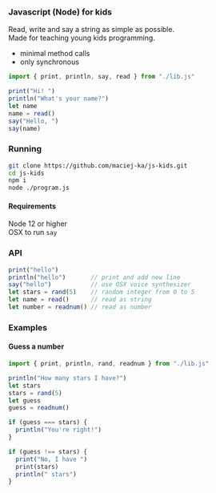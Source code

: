 ### Javascript (Node) for kids
Read, write and say a string as simple as possible.  
Made for teaching young kids programming.  
- minimal method calls
- only synchronous

```javascript
import { print, println, say, read } from "./lib.js"

print("Hi! ")
println("What's your name?")
let name
name = read()
say("Hello, ")
say(name)
```

### Running
```bash
git clone https://github.com/maciej-ka/js-kids.git
cd js-kids
npm i
node ./program.js
```

#### Requirements
Node 12 or higher  
OSX to run `say`

### API
```javascript
print("hello")
println("hello")       // print and add new line
say("hello")           // use OSX voice synthesizer
let stars = rand(5)    // random integer from 0 to 5
let name = read()      // read as string
let number = readnum() // read as number
```

### Examples
#### Guess a number
```javascript
import { print, println, rand, readnum } from "./lib.js"

println("How many stars I have?")
let stars
stars = rand(5)
let guess
guess = readnum()

if (guess === stars) {
  println("You're right!")
}

if (guess !== stars) {
  print("No, I have ")
  print(stars)
  println(" stars")
}
```


